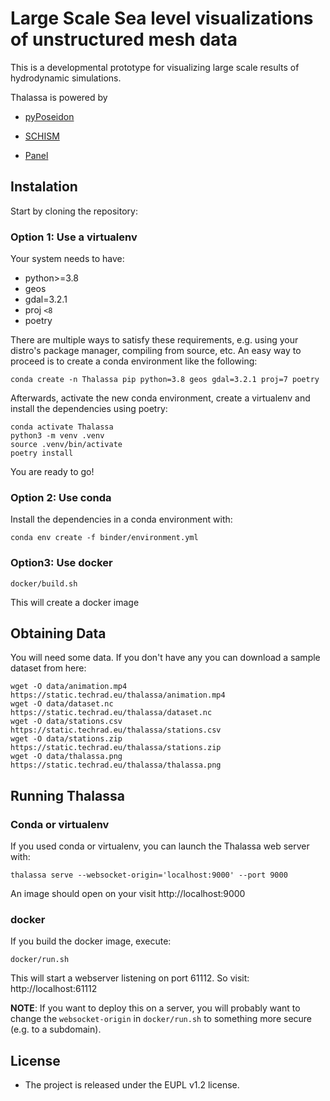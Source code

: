 Large Scale Sea level visualizations of unstructured mesh data
===============================================================

This is a developmental prototype for visualizing large scale results of hydrodynamic simulations.

Thalassa is powered by

- [pyPoseidon](https://github.com/brey/pyPoseidon)

- [SCHISM](https://github.com/schism-dev/schism)

- [Panel](https://panel.holoviz.org/index.html)

## Instalation

Start by cloning the repository:

### Option 1: Use a virtualenv

Your system needs to have:

- python>=3.8
- geos
- gdal=3.2.1
- proj `<8`
- poetry

There are multiple ways to satisfy these requirements, e.g. using your distro's package manager,
compiling from source, etc. An easy way to proceed is to create a conda environment like the
following:

```
conda create -n Thalassa pip python=3.8 geos gdal=3.2.1 proj=7 poetry
```

Afterwards, activate the new conda environment, create a virtualenv and install the dependencies using
poetry:

```
conda activate Thalassa
python3 -m venv .venv
source .venv/bin/activate
poetry install
```

You are ready to go!

### Option 2: Use conda

Install the dependencies in a conda environment with:

```
conda env create -f binder/environment.yml
```

### Option3: Use docker

```
docker/build.sh
```

This will create a docker image

## Obtaining Data

You will need some data. If you don't have any you can download a sample dataset from here:

```
wget -O data/animation.mp4 https://static.techrad.eu/thalassa/animation.mp4
wget -O data/dataset.nc    https://static.techrad.eu/thalassa/dataset.nc
wget -O data/stations.csv  https://static.techrad.eu/thalassa/stations.csv
wget -O data/stations.zip  https://static.techrad.eu/thalassa/stations.zip
wget -O data/thalassa.png  https://static.techrad.eu/thalassa/thalassa.png
```

## Running Thalassa

### Conda or virtualenv

If you used conda or virtualenv, you can launch the Thalassa web server with:

```
thalassa serve --websocket-origin='localhost:9000' --port 9000
```

An image should open on your visit http://localhost:9000

### docker

If you build the docker image, execute:

```
docker/run.sh
```

This will start a webserver listening on port 61112. So visit: http://localhost:61112

**NOTE**: If you want to deploy this on a server, you will probably want to change the
`websocket-origin` in `docker/run.sh` to something more secure (e.g. to a subdomain).

## License
* The project is released under the EUPL v1.2 license.
